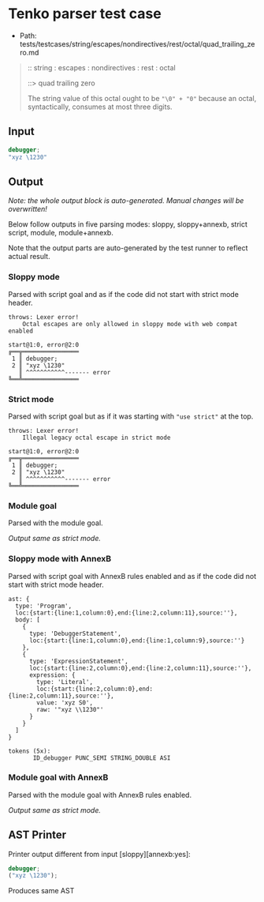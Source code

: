 # Tenko parser test case

- Path: tests/testcases/string/escapes/nondirectives/rest/octal/quad_trailing_zero.md

> :: string : escapes : nondirectives : rest : octal
>
> ::> quad trailing zero
>
> The string value of this octal ought to be `"\0" + "0"` because an octal, syntactically, consumes at most three digits.

## Input

`````js
debugger;
"xyz \1230"
`````

## Output

_Note: the whole output block is auto-generated. Manual changes will be overwritten!_

Below follow outputs in five parsing modes: sloppy, sloppy+annexb, strict script, module, module+annexb.

Note that the output parts are auto-generated by the test runner to reflect actual result.

### Sloppy mode

Parsed with script goal and as if the code did not start with strict mode header.

`````
throws: Lexer error!
    Octal escapes are only allowed in sloppy mode with web compat enabled

start@1:0, error@2:0
╔══╦════════════════
 1 ║ debugger;
 2 ║ "xyz \1230"
   ║ ^^^^^^^^^^^------- error
╚══╩════════════════

`````

### Strict mode

Parsed with script goal but as if it was starting with `"use strict"` at the top.

`````
throws: Lexer error!
    Illegal legacy octal escape in strict mode

start@1:0, error@2:0
╔══╦════════════════
 1 ║ debugger;
 2 ║ "xyz \1230"
   ║ ^^^^^^^^^^^------- error
╚══╩════════════════

`````

### Module goal

Parsed with the module goal.

_Output same as strict mode._

### Sloppy mode with AnnexB

Parsed with script goal with AnnexB rules enabled and as if the code did not start with strict mode header.

`````
ast: {
  type: 'Program',
  loc:{start:{line:1,column:0},end:{line:2,column:11},source:''},
  body: [
    {
      type: 'DebuggerStatement',
      loc:{start:{line:1,column:0},end:{line:1,column:9},source:''}
    },
    {
      type: 'ExpressionStatement',
      loc:{start:{line:2,column:0},end:{line:2,column:11},source:''},
      expression: {
        type: 'Literal',
        loc:{start:{line:2,column:0},end:{line:2,column:11},source:''},
        value: 'xyz S0',
        raw: '"xyz \\1230"'
      }
    }
  ]
}

tokens (5x):
       ID_debugger PUNC_SEMI STRING_DOUBLE ASI
`````

### Module goal with AnnexB

Parsed with the module goal with AnnexB rules enabled.

_Output same as strict mode._

## AST Printer

Printer output different from input [sloppy][annexb:yes]:

````js
debugger;
("xyz \1230");
````

Produces same AST
